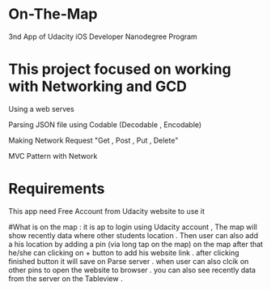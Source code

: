 # On-The-Map
3nd App of Udacity iOS Developer Nanodegree Program

# This project focused on working with Networking and GCD

Using a web serves

Parsing JSON file using Codable (Decodable , Encodable)

Making Network Request "Get , Post , Put , Delete"

MVC Pattern with Network 

# Requirements
This app need Free Account from Udacity website to use it

#What is on the map  :
it is ap to login using Udacity account , The map will show recently data where other students location . Then user can also add a his location by adding a pin (via long tap on the map) on the map after that he/she can clicking on + button to add his website link . after clicking finished button it will save on Parse server . when user can also clcik on other pins to open the website to browser . you can also see recently data from the server on the Tableview .
